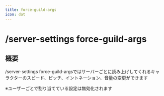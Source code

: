 ```yaml
---
title: force-guild-args
icon: dot
---
```


# /server-settings force-guild-args
## 概要
/server-settings force-guild-argsではサーバーごとに読み上げしてくれるキャラクターのスピード、ピッチ、イントネーション、音量の変更ができます 

※ユーザーごとで割り当てている設定は無効化されます